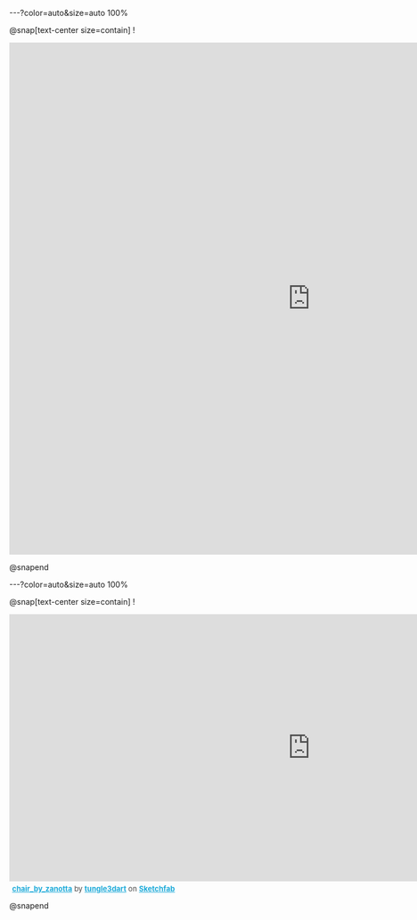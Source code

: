 ---?color=auto&size=auto 100%

@snap[text-center size=contain]
!<div class="sketchfab-embed-wrapper">
    <iframe title="A 3D model" width="1080" height="920" src="https://sketchfab.com/models/15765b8a4c254ed394bb729ae0ed9641/embed?autostart=1&amp;ui_controls=1&amp;ui_infos=1&amp;ui_inspector=1&amp;ui_stop=1&amp;ui_watermark=1&amp;ui_watermark_link=1" frameborder="0" allow="autoplay; fullscreen; vr" mozallowfullscreen="true" webkitallowfullscreen="true"></iframe>
 
</div>
@snapend

---?color=auto&size=auto 100%

@snap[text-center size=contain]
!<div class="sketchfab-embed-wrapper">
    <iframe title="A 3D model" width="1080" height="480" src="https://sketchfab.com/models/15765b8a4c254ed394bb729ae0ed9641/embed?autostart=1&amp;ui_controls=1&amp;ui_infos=1&amp;ui_inspector=1&amp;ui_stop=1&amp;ui_watermark=1&amp;ui_watermark_link=1" frameborder="0" allow="autoplay; fullscreen; vr" mozallowfullscreen="true" webkitallowfullscreen="true"></iframe>
    <p style="font-size: 13px; font-weight: normal; margin: 5px; color: #4A4A4A;">
        <a href="https://sketchfab.com/3d-models/chair-by-zanotta-15765b8a4c254ed394bb729ae0ed9641?utm_medium=embed&utm_source=website&utm_campaign=share-popup" target="_blank" style="font-weight: bold; color: #1CAAD9;">chair_by_zanotta</a>
        by <a href="https://sketchfab.com/tungle3dart?utm_medium=embed&utm_source=website&utm_campaign=share-popup" target="_blank" style="font-weight: bold; color: #1CAAD9;">tungle3dart</a>
        on <a href="https://sketchfab.com?utm_medium=embed&utm_source=website&utm_campaign=share-popup" target="_blank" style="font-weight: bold; color: #1CAAD9;">Sketchfab</a>
    </p>
</div>
@snapend

